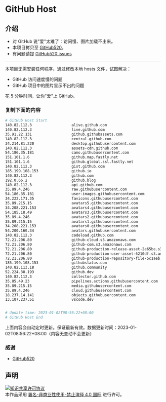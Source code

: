 # GitHub Host
## 介绍
- 对 GitHub 说"爱"太难了：访问慢、图片加载不出来。
- 本项目拷贝至 [GitHub520](https://github.com/521xueweihan/GitHub520)。
- 有问题请提 [GitHub520 issues](https://github.com/521xueweihan/GitHub520/issues/new)

---

本项目无需安装任何程序，通过修改本地 hosts 文件，试图解决：
- GitHub 访问速度慢的问题
- GitHub 项目中的图片显示不出的问题

花 5 分钟时间，让你"爱"上 GitHub。

### 复制下面的内容
```bash
# GitHub Host Start
140.82.112.3                  alive.github.com
140.82.112.3                  live.github.com
35.91.22.131                  github.githubassets.com
140.82.112.3                  central.github.com
34.214.81.220                 desktop.githubusercontent.com
140.82.112.3                  assets-cdn.github.com
54.186.35.181                 camo.githubusercontent.com
151.101.1.6                   github.map.fastly.net
151.101.1.6                   github.global.ssl.fastly.net
140.82.112.3                  gist.github.com
185.199.108.153               github.io
140.82.112.3                  github.com
192.0.66.2                    github.blog
140.82.112.3                  api.github.com
35.89.4.246                   raw.githubusercontent.com
54.186.35.181                 user-images.githubusercontent.com
34.222.171.35                 favicons.githubusercontent.com
35.89.215.15                  avatars5.githubusercontent.com
34.208.221.153                avatars4.githubusercontent.com
54.185.18.49                  avatars3.githubusercontent.com
35.89.4.246                   avatars2.githubusercontent.com
35.89.215.15                  avatars1.githubusercontent.com
34.208.221.153                avatars0.githubusercontent.com
54.200.160.34                 avatars.githubusercontent.com
140.82.112.3                  codeload.github.com
72.21.206.80                  github-cloud.s3.amazonaws.com
72.21.206.80                  github-com.s3.amazonaws.com
72.21.206.80                  github-production-release-asset-2e65be.s3.amazonaws.com
72.21.206.80                  github-production-user-asset-6210df.s3.amazonaws.com
72.21.206.80                  github-production-repository-file-5c1aeb.s3.amazonaws.com
185.199.108.153               githubstatus.com
140.82.113.18                 github.community
52.224.38.193                 github.dev
140.82.112.3                  collector.github.com
35.85.49.23                   pipelines.actions.githubusercontent.com
35.89.215.15                  media.githubusercontent.com
35.89.4.246                   cloud.githubusercontent.com
18.237.14.141                 objects.githubusercontent.com
13.107.237.51                 vscode.dev


# Update time: 2023-01-02T08:56:22+08:00
# GitHub Host End

```
上面内容会自动定时更新，保证最新有效。数据更新时间：2023-01-02T08:56:22+08:00（内容无变动不会更新）

### 感谢

- [GitHub520](https://github.com/521xueweihan/GitHub520)

## 声明
<a rel="license" href="https://creativecommons.org/licenses/by-nc-nd/4.0/deed.zh"><img alt="知识共享许可协议" style="border-width: 0" src="https://licensebuttons.net/l/by-nc-nd/4.0/88x31.png"></a><br>本作品采用 <a rel="license" href="https://creativecommons.org/licenses/by-nc-nd/4.0/deed.zh">署名-非商业性使用-禁止演绎 4.0 国际</a> 进行许可。